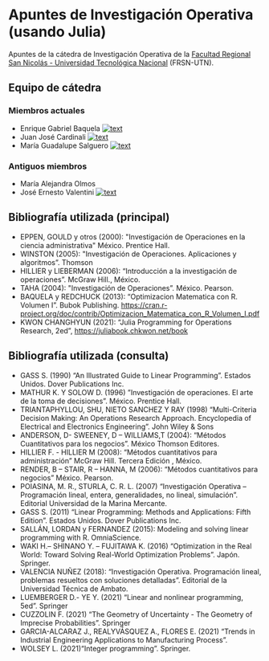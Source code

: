 # Apuntes de Investigación Operativa (usando Julia)
Apuntes de la cátedra de Investigación Operativa de la [Facultad Regional San Nicolás - Universidad Tecnológica Nacional](https://www.frsn.utn.edu.ar/) (FRSN-UTN).

## Equipo de cátedra
### Miembros actuales
* Enrique Gabriel Baquela [![text](https://img.shields.io/badge/LinkedIn-0077B5?style=for-the-badge&logo=linkedin&logoColor=white)](https://www.linkedin.com/in/egbaquela)
* Juan José Cardinali [![text](https://img.shields.io/badge/LinkedIn-0077B5?style=social&logo=linkedin)](https://ar.linkedin.com/in/juan-cardinali-ab2479115)
* María Guadalupe Salguero [![text](https://img.shields.io/badge/LinkedIn-0077B5?style=social&logo=linkedin)](https://www.linkedin.com/in/guadalupesalguero/)
### Antiguos miembros
* María Alejandra Olmos
* José Ernesto Valentini [![text](https://img.shields.io/badge/LinkedIn-0077B5?style=social&logo=linkedin)]( https://ar.linkedin.com/in/jos%C3%A9-ernesto-valentini/es)

## Bibliografía utilizada (principal)
* EPPEN, GOULD y otros (2000): "Investigación de Operaciones en la ciencia administrativa" México. Prentice Hall.
* WINSTON (2005): "Investigación de Operaciones. Aplicaciones y algoritmos”. Thomson
* HILLIER y LIEBERMAN (2006): “Introducción a la investigación de operaciones”. McGraw Hill., México.
* TAHA (2004): "Investigación de Operaciones”. México. Pearson.
* BAQUELA y REDCHUCK (2013): “Optimizacion Matematica con R. Volumen I”. Bubok Publishing. https://cran.r-project.org/doc/contrib/Optimizacion_Matematica_con_R_Volumen_I.pdf
* KWON CHANGHYUN (2021): “Julia Programming for Operations Research, 2ed”, https://juliabook.chkwon.net/book

## Bibliografía utilizada (consulta)
* GASS S. (1990) “An Illustrated Guide to Linear Programming”. Estados Unidos. Dover Publications Inc.
* MATHUR K. Y SOLOW D. (1996) ”Investigación de operaciones. El arte de la toma de decisiones”. México. Prentice Hall.
* TRIANTAPHYLLOU, SHU, NIETO SANCHEZ Y RAY (1998) “Multi-Criteria Decision Making: An Operations Research Approach. Encyclopedia of Electrical and Electronics Engineering”. John Wiley & Sons
* ANDERSON, D- SWEENEY, D – WILLIAMS,T (2004): “Métodos Cuantitativos para los negocios”. México Thomson Editores.
* HILLIER F. - HILLIER M (2008): “Métodos cuantitativos para administración” McGraw Hill. Tercera Edición , México.
* RENDER, B – STAIR, R – HANNA, M (2006): “Métodos cuantitativos para negocios” México. Pearson.
* POIASINA, M. R., STURLA, C. R. L. (2007) “Investigación Operativa – Programación lineal, entera, generalidades, no lineal, simulación”. Editorial Universidad de la Marina Mercante.
* GASS S. (2011) “Linear Programming: Methods and Applications: Fifth Edition”. Estados Unidos. Dover Publications Inc.
* SALLÁN, LORDAN y FERNANDEZ (2015): Modeling and solving linear programming with R. OmniaScience.
* WAKI H.– SHINANO Y. – FUJITAWA K. (2016) “Optimization in the Real World: Toward Solving Real-World Optimization Problems”. Japón. Springer.
* VALENCIA NUÑEZ (2018): “Investigación Operativa. Programación lineal, problemas resueltos con soluciones detalladas”. Editorial de la Universidad Técnica de Ambato.
* LUEMBERGER D.- YE Y. (2021) “Linear and nonlinear programming, 5ed”. Springer
* CUZZOLIN F. (2021) “The Geometry of Uncertainty - The Geometry of Imprecise Probabilities”. Springer 
* GARCIA-ALCARAZ J., REALYVÁSQUEZ A., FLORES E. (2021) “Trends in Industrial Engineering Applications to Manufacturing Process”.
* WOLSEY L. (2021)“Integer programming”. Springer.
